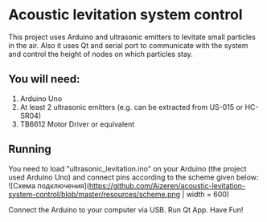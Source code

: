# Acoustic levitation system control
This project uses Arduino and ultrasonic emitters to levitate small particles in the air. Also it uses Qt and serial port to communicate with the system and control the height of nodes on which particles stay.

## You will need:
1. Arduino Uno
2. At least 2 ultrasonic emitters (e.g. can be extracted from US-015 or HC-SR04)
3. TB6612 Motor Driver or equivalent

## Running
You need to load "ultrasonic_levitation.ino" on your Arduino (the project used Arduino Uno) and connect pins according to the scheme given below:
![Схема подключения](https://github.com/Aizeren/acoustic-levitation-system-control/blob/master/resources/scheme.png | width = 600)

Connect the Arduino to your computer via USB. Run Qt App. Have Fun!

